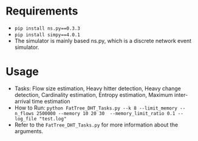 # Requirements

* `pip install ns.py==0.3.3`
* `pip install simpy==4.0.1`
* The simulator is mainly based ns.py, which is a discrete network event simulator.

# Usage

* Tasks:
Flow size estimation, Heavy hitter detection, Heavy change detection, Cardinality estimation, Entropy estimation, Maximum inter-arrival time estimation
* How to Run: `python FatTree_DHT_Tasks.py --k 8 --limit_memory --n_flows 2500000 --memory 10 20 30  --memory_limit_ratio 0.1 --log_file "test.log"`
* Refer to the `FatTree_DHT_Tasks.py` for more information about the arguments.